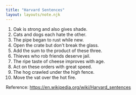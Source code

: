 ```yaml
---
title: "Harvard Sentences"
layout: layouts/note.njk
---
```


1. Oak is strong and also gives shade.
1. Cats and dogs each hate the other.
1. The pipe began to rust while new.
1. Open the crate but don't break the glass.
1. Add the sum to the product of these three.
1. Thieves who rob friends deserve jail.
1. The ripe taste of cheese improves with age.
1. Act on these orders with great speed.
1. The hog crawled under the high fence.
1. Move the vat over the hot fire.

Reference: https://en.wikipedia.org/wiki/Harvard_sentences